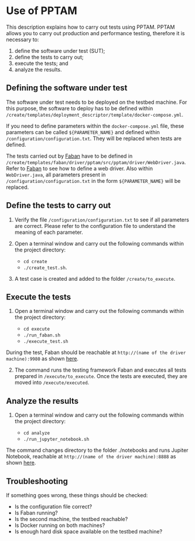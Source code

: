 # Use of PPTAM

This description explains how to carry out tests using PPTAM. PPTAM allows you to carry out production and performance testing, therefore it is necessary to:

1. define the software under test (SUT);
2. define the tests to carry out;
3. execute the tests; and
4. analyze the results.

## Defining the software under test

The software under test needs to be deployed on the testbed machine. For this purpose, the software to deploy has to be defined within `/create/templates/deployment_descriptor/template/docker-compose.yml`.

If you need to define parameters within the `docker-compose.yml` file, these parameters can be called `${PARAMETER_NAME}` and defined within `/configuration/configuration.txt`. They will be replaced when tests are defined.

The tests carried out by [Faban](http://faban.org) have to be defined in `/create/templates/faban/driver/pptam/src/pptam/driver/WebDriver.java`. Refer to [Faban](http://faban.org) to see how to define a web driver. Also within `WebDriver.java`, all parameters present in `/configuration/configuration.txt` in the form `${PARAMETER_NAME}` will be replaced.

## Define the tests to carry out

1. Verify the file `/configuration/configuration.txt` to see if all parameters are correct. Please refer to the configuration file to understand the meaning of each parameter.
2. Open a terminal window and carry out the following commands within the project directory:

   - `cd create`
   - `./create_test.sh`.

3. A test case is created and added to the folder `/create/to_execute`.

## Execute the tests

1. Open a terminal window and carry out the following commands within the project directory:

   - `cd execute`
   - `./run_faban.sh`
   - `./execute_test.sh`

During the test, Faban should be reachable at `http://(name of the driver machine):9980` as shown [here](./attachments/faban.png).

2. The command runs the testing framework Faban and executes all tests prepared in `/execute/to_execute`. Once the tests are executed, they are moved into `/execute/executed`.

## Analyze the results

1. Open a terminal window and carry out the following commands within the project directory:

   - `cd analyze`
   - `./run_jupyter_notebook.sh`

The command changes directory to the folder ./notebooks and runs Jupiter Notebook, reachable at `http://(name of the driver machine):8888` as shown [here](./attachments/jupyter.png).

## Troubleshooting

If something goes wrong, these things should be checked:

- Is the configuration file correct?
- Is Faban running?
- Is the second machine, the testbed reachable?
- Is Docker running on both machines?
- Is enough hard disk space available on the testbed machine?
